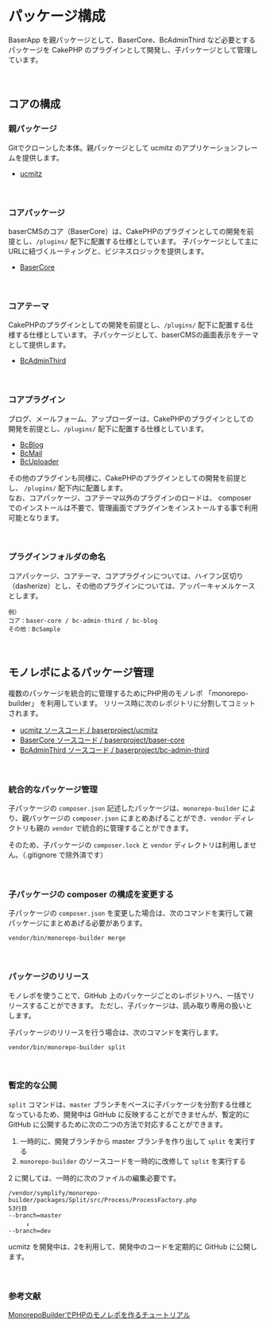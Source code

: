 # パッケージ構成

BaserApp を親パッケージとして、BaserCore、BcAdminThird など必要とするパッケージを CakePHP のプラグインとして開発し、子パッケージとして管理しています。  

　
## コアの構成

### 親パッケージ

Gitでクローンした本体。親パッケージとして ucmitz のアプリケーションフレームを提供します。

- [ucmitz](https://github.com/baserproject/ucmitz) 

　

### コアパッケージ

baserCMSのコア（BaserCore）は、CakePHPのプラグインとしての開発を前提とし、`/plugins/` 配下に配置する仕様としています。 
子パッケージとして主にURLに紐づくルーティングと、ビジネスロジックを提供します。
- [BaserCore](https://github.com/baserproject/ucmitz/tree/dev/plugins/baser-core) 

　

### コアテーマ
CakePHPのプラグインとしての開発を前提とし、`/plugins/` 配下に配置する仕様する仕様としています。
子パッケージとして、baserCMSの画面表示をテーマとして提供します。

- [BcAdminThird](https://github.com/baserproject/ucmitz/tree/dev/plugins/bc-admin-third) 

　

### コアプラグイン
ブログ、メールフォーム、アップローダーは、CakePHPのプラグインとしての開発を前提とし、`/plugins/` 配下に配置する仕様としています。

- [BcBlog](https://github.com/baserproject/ucmitz/tree/dev/plugins/bc-blog)
- [BcMail](https://github.com/baserproject/ucmitz/tree/dev/plugins/bc-mail)
- [BcUploader](https://github.com/baserproject/ucmitz/tree/dev/plugins/bc-uploader)


その他のプラグインも同様に、CakePHPのプラグインとしての開発を前提とし、 `/plugins/` 配下内に配置します。  
なお、コアパッケージ、コアテーマ以外のプラグインのロードは、 composer でのインストールは不要で、管理画面でプラグインをインストールする事で利用可能となります。

　

### プラグインフォルダの命名

コアパッケージ、コアテーマ、コアプラグインについては、ハイフン区切り（dasherize）とし、その他のプラグインについては、アッパーキャメルケースとします。

```
例）
コア：baser-core / bc-admin-third / bc-blog
その他：BcSample
```

　

## モノレポによるパッケージ管理

複数のパッケージを統合的に管理するためにPHP用のモノレポ 「monorepo-builder」 を利用しています。
リリース時に次のレポジトリに分割してコミットされます。

- [ucmitz ソースコード / baserproject/ucmitz](https://github.com/baserproject/ucmitz/tree/master)
- [BaserCore ソースコード / baserproject/baser-core](https://github.com/baserproject/baser-core/tree/master)
- [BcAdminThird ソースコード / baserproject/bc-admin-third](https://github.com/baserproject/bc-admin-third/tree/master)

　

### 統合的なパッケージ管理

子パッケージの `composer.json` 記述したパッケージは、`monorepo-builder` により、親パッケージの `composer.json` にまとめあげることができ、`vendor` ディレクトリも親の `vendor` で統合的に管理することができます。

そのため、子パッケージの `composer.lock` と `vendor` ディレクトリは利用しません。（.gitignore で除外済です）

　
### 子パッケージの composer の構成を変更する

子パッケージの `composer.json` を変更した場合は、次のコマンドを実行して親パッケージにまとめあげる必要があります。

```shell script
vendor/bin/monorepo-builder merge
```

　
### パッケージのリリース
モノレポを使うことで、GitHub 上のパッケージごとのレポジトリへ、一括でリリースすることができます。
ただし、子パッケージは、読み取り専用の扱いとします。

子パッケージのリリースを行う場合は、次のコマンドを実行します。

```shell script
vendor/bin/monorepo-builder split
```

　
### 暫定的な公開

`split` コマンドは、`master` ブランチをベースに子パッケージを分割する仕様となっているため、開発中は GitHub に反映することができませんが、暫定的に GitHub に公開するために次の二つの方法で対応することができます。

1. 一時的に、開発ブランチから master ブランチを作り出して `split` を実行する
2. `monorepo-builder` のソースコードを一時的に改修して `split` を実行する

2 に関しては、一時的に次のファイルの編集必要です。

```
/vendor/symplify/monorepo-builder/packages/Split/src/Process/ProcessFactory.php
53行目
--branch=master
　　　↓
--branch=dev
```

ucmitz を開発中は、2を利用して、開発中のコードを定期的に GitHub に公開します。

　

### 参考文献

[MonorepoBuilderでPHPのモノレポを作るチュートリアル](https://qiita.com/suin/items/421a55bdb009b2ada2d1)





